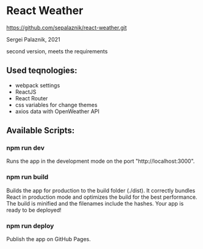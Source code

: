# React Weather

https://github.com/sepalaznik/react-weather.git

Sergei Palaznik, 2021

second version, meets the requirements

## Used teqnologies:

- webpack settings
- ReactJS
- React Router
- css variables for change themes
- axios data with OpenWeather API

## Available Scripts:

### npm run dev
Runs the app in the development mode on the port "http://localhost:3000".

### npm run build
Builds the app for production to the build folder (./dist).
It correctly bundles React in production mode and optimizes the build for the best performance.
The build is minified and the filenames include the hashes. Your app is ready to be deployed!

### npm run deploy
Publish the app on GitHub Pages.
